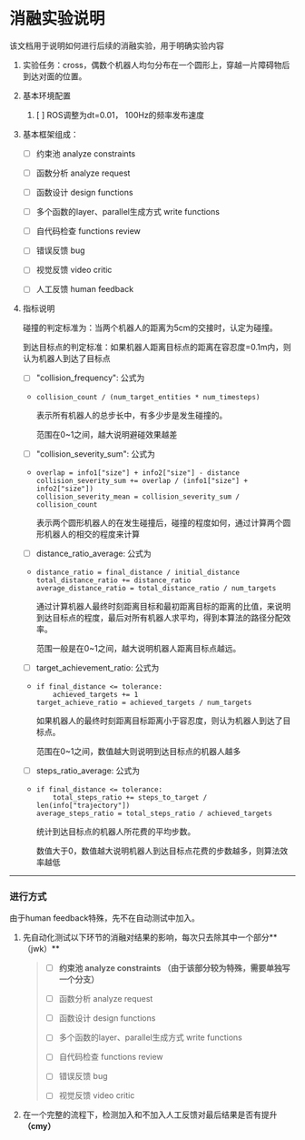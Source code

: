 # 消融实验说明

该文档用于说明如何进行后续的消融实验，用于明确实验内容

1. 实验任务：cross，偶数个机器人均匀分布在一个圆形上，穿越一片障碍物后到达对面的位置。

2. 基本环境配置

   1. [ ] ROS调整为dt=0.01， 100Hz的频率发布速度

3. 基本框架组成：

   - [ ] 约束池 analyze constraints
   - [ ] 函数分析 analyze request
   - [ ] 函数设计 design functions

   - [ ] 多个函数的layer、parallel生成方式 write functions

   - [ ] 自代码检查 functions review
   - [ ] 错误反馈 bug 

   - [ ] 视觉反馈 video critic

   - [ ] 人工反馈 human feedback

4. 指标说明

   碰撞的判定标准为：当两个机器人的距离为5cm的交接时，认定为碰撞。

   到达目标点的判定标准：如果机器人距离目标点的距离在容忍度=0.1m内，则认为机器人到达了目标点

   - [ ] "collision_frequency": 公式为

   - ```
     collision_count / (num_target_entities * num_timesteps)
     ```

     表示所有机器人的总步长中，有多少步是发生碰撞的。

     范围在0~1之间，越大说明避碰效果越差

   - [ ] "collision_severity_sum": 公式为

   - ```
     overlap = info1["size"] + info2["size"] - distance
     collision_severity_sum += overlap / (info1["size"] + info2["size"])
     collision_severity_mean = collision_severity_sum / collision_count
     ```

     表示两个圆形机器人的在发生碰撞后，碰撞的程度如何，通过计算两个圆形机器人的相交的程度来计算

   - [ ] distance_ratio_average: 公式为

   - ```
     distance_ratio = final_distance / initial_distance
     total_distance_ratio += distance_ratio
     average_distance_ratio = total_distance_ratio / num_targets
     ```

     通过计算机器人最终时刻距离目标和最初距离目标的距离的比值，来说明到达目标点的程度，最后对所有机器人求平均，得到本算法的路径分配效率。

     范围一般是在0~1之间，越大说明机器人距离目标点越远。

   - [ ] target_achievement_ratio: 公式为

   - ```
     if final_distance <= tolerance:
         achieved_targets += 1
     target_achieve_ratio = achieved_targets / num_targets
     ```

     如果机器人的最终时刻距离目标距离小于容忍度，则认为机器人到达了目标点。

     范围在0~1之间，数值越大则说明到达目标点的机器人越多

   - [ ] steps_ratio_average: 公式为

   - ```
     if final_distance <= tolerance:
         total_steps_ratio += steps_to_target / len(info["trajectory"])
     average_steps_ratio = total_steps_ratio / achieved_targets
     ```

     统计到达目标点的机器人所花费的平均步数。

     数值大于0，数值越大说明机器人到达目标点花费的步数越多，则算法效率越低

***

### 进行方式

由于human feedback特殊，先不在自动测试中加入。

1. 先自动化测试以下环节的消融对结果的影响，每次只去除其中一个部分**（jwk）**

   > - [ ] **约束池 analyze constraints  （由于该部分较为特殊，需要单独写一个分支）**
   > - [ ] 函数分析 analyze request
   > - [ ] 函数设计 design functions
   >
   > - [ ] 多个函数的layer、parallel生成方式 write functions
   >
   > - [ ] 自代码检查 functions review
   > - [ ] 错误反馈 bug 
   >
   > - [ ] 视觉反馈 video critic

2. 在一个完整的流程下，检测加入和不加入人工反馈对最后结果是否有提升 **（cmy）**

   